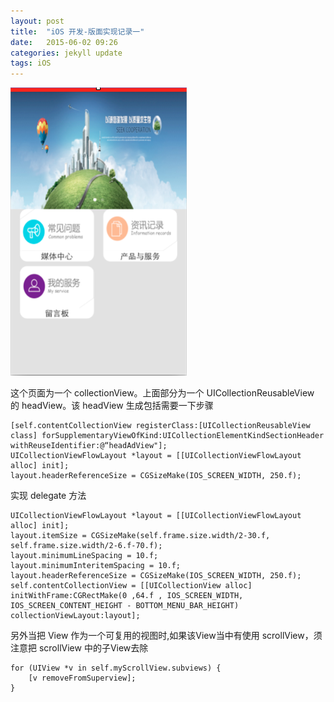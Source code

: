 ```yaml
---
layout: post
title:  "iOS 开发-版面实现记录一"
date:   2015-06-02 09:26
categories: jekyll update
tags: iOS
---
```


![截图](/assets/20150602092431056.png)

这个页面为一个 collectionView。上面部分为一个 UICollectionReusableView 的 headView。该 headView 生成包括需要一下步骤

```
[self.contentCollectionView registerClass:[UICollectionReusableView class] forSupplementaryViewOfKind:UICollectionElementKindSectionHeader withReuseIdentifier:@“headAdView"];
UICollectionViewFlowLayout *layout = [[UICollectionViewFlowLayout alloc] init];
layout.headerReferenceSize = CGSizeMake(IOS_SCREEN_WIDTH, 250.f);
```
实现 delegate 方法

```
UICollectionViewFlowLayout *layout = [[UICollectionViewFlowLayout alloc] init];
layout.itemSize = CGSizeMake(self.frame.size.width/2-30.f, self.frame.size.width/2-6.f-70.f);
layout.minimumLineSpacing = 10.f;
layout.minimumInteritemSpacing = 10.f;
layout.headerReferenceSize = CGSizeMake(IOS_SCREEN_WIDTH, 250.f);
self.contentCollectionView = [[UICollectionView alloc] initWithFrame:CGRectMake(0 ,64.f , IOS_SCREEN_WIDTH, IOS_SCREEN_CONTENT_HEIGHT - BOTTOM_MENU_BAR_HEIGHT) collectionViewLayout:layout];
```

另外当把 View 作为一个可复用的视图时,如果该View当中有使用 scrollView，须注意把 scrollView 中的子View去除

```
for (UIView *v in self.myScrollView.subviews) {
    [v removeFromSuperview];
}
```